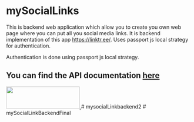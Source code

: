 # mySocialLinks

This is backend web application which allow you to create you own web page where you can put all you social media links. It is backend implementation of this app https://linktr.ee/. Uses passport js local strategy for authentication. 

Authentication is done using   passport js local strategy.


## You can find the API documentation [here](https://documenter.getpostman.com/view/17412794/UVC8D6Si)
<a href="https://documenter.getpostman.com/view/17412794/UVC8D6Si" target="_blank">
    <img src="https://raw.githubusercontent.com/afteracademy/nodejs-backend-architecture-typescript/master/addons/github_assets/api-doc-button.png" width="200" height="60"/>
</a>
# mysocialLinkbackend2
# mySocialLinkBackendFinal
